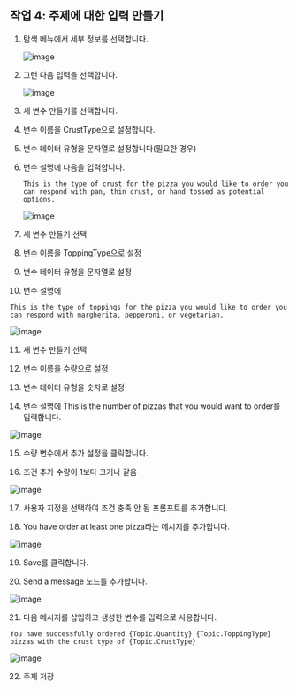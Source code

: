 ## 작업 4: 주제에 대한 입력 만들기

1. 탐색 메뉴에서 세부 정보를 선택합니다.

   ![image](https://github.com/user-attachments/assets/a03a2514-8809-4b15-a3df-2476b2cd50a8)

2. 그런 다음 입력을 선택합니다.

   ![image](https://github.com/user-attachments/assets/8be1daff-00c4-476d-8f1c-055486e2b419)

3. 새 변수 만들기를 선택합니다.

4. 변수 이름을
CrustType으로 설정합니다.

5. 변수 데이터 유형을 문자열로 설정합니다(필요한 경우)

6. 변수 설명에 다음을 입력합니다.

   ```
   This is the type of crust for the pizza you would like to order you can respond with pan, thin crust, or hand tossed as potential options.
   ```
   ![image](https://github.com/user-attachments/assets/82ce88e6-1e5b-43e4-aa64-ec2760c08e1c)

7. 새 변수 만들기 선택

8. 변수 이름을 ToppingType으로 설정

9. 변수 데이터 유형을 문자열로 설정

10. 변수 설명에

   ```
   This is the type of toppings for the pizza you would like to order you can respond with margherita, pepperoni, or vegetarian.
   ```

   ![image](https://github.com/user-attachments/assets/92bdecb2-dd57-41b8-8da4-ce0c3fddbaff)

11. 새 변수 만들기 선택

12. 변수 이름을 수량으로 설정

13. 변수 데이터 유형을 숫자로 설정

14. 변수 설명에 This is the number of pizzas that you would want to order를 입력합니다.

   ![image](https://github.com/user-attachments/assets/6ff5c62f-e803-455b-87a4-f06d66097329)

15. 수량 변수에서 추가 설정을 클릭합니다.

16. 조건 추가 수량이 1보다 크거나 같음

   ![image](https://github.com/user-attachments/assets/9cb067e9-9d93-4383-8a8a-209c8f98f833)


17. 사용자 지정을 선택하여 조건 충족 안 됨 프롬프트를 추가합니다.


18. You have order at least one pizza라는 메시지를 추가합니다.

   ![image](https://github.com/user-attachments/assets/2d9d44b8-aef3-493c-b01f-d8fd423202f9)

19. Save를 클릭합니다.

20. Send a message 노드를 추가합니다.

   ![image](https://github.com/user-attachments/assets/ffe5468f-957d-42cd-9b5d-dca358c58770)

21. 다음 메시지를 삽입하고 생성한 변수를 입력으로 사용합니다.

   ```
   You have successfully ordered {Topic.Quantity} {Topic.ToppingType} pizzas with the crust type of {Topic.CrustType}
   ````

   ![image](https://github.com/user-attachments/assets/411c1504-61de-4891-a80f-77196924f62f)

22. 주제 저장

